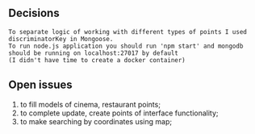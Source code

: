 ## Decisions
    To separate logic of working with different types of points I used discriminatorKey in Mongoose.    
    To run node.js application you should run 'npm start' and mongodb should be running on localhost:27017 by default 
    (I didn't have time to create a docker container)

## Open issues
1. to fill models of cinema, restaurant points;
2. to complete update, create points of interface functionality;
3. to make searching by coordinates using map;